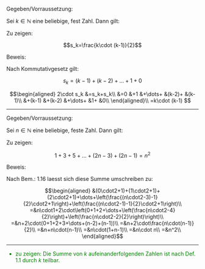 Gegeben/Vorraussetzung:

Sei $k\in\mathbb{N}$ eine beliebige, fest Zahl. Dann gilt:

Zu zeigen:

$$s_k=\frac{k\cdot (k-1)}{2}$$

Beweis:

Nach Kommutativgesetz gilt:

$$s_k=(k-1)+(k-2)+\dots+1+0$$

$$\begin{aligned}
2\cdot s_k  &=s_k+s_k\\
            &=0     &+1     &+\dots+    &(k-2)+ &(k-1)\\
            &+(k-1) &+(k-2) &+\dots+    &1+     &0\\
\end{aligned}\\
=k\cdot (k-1)
$$


---

Gegeben/Vorraussetzung:

Sei $n\in\mathbb{N}$ eine beliebige, feste Zahl. Dann gilt:

Zu zeigen:

$$1+3+5+\dots+(2n-3)+(2n-1)=n^2$$

Beweis:

Nach Bem.: 1.16 laesst sich diese Summe umschreiben zu:

$$\begin{aligned}
&(0\cdot2+1)+(1\cdot2+1)+(2\cdot2+1)+\dots+\left(\frac{(n\cdot2-3)-1}{2}\cdot2+1\right)+\left(\frac{(n\cdot2-1)-1}{2}\cdot2+1\right)\\
=&n\cdot1+2\cdot\left(0+1+2+\dots+\left(\frac{n\cdot2-4}{2}\right)+\left(\frac{n\cdot2-2}{2}\right)\right)\\
=&n+2\cdot(0+1+2+3+\dots+(n-2)+(n-1))\\
=&n+2\cdot\frac{n\cdot(n-1)}{2}\\
=&n+n\cdot(n-1)\\
=&n\cdot(1+n-1)\\
=&n\cdot n\\
=&n^2\\
\end{aligned}$$

---

<span style="color: green">

- zu zeigen: Die Summe von $k$ aufeinanderfolgenden Zahlen ist nach Def. 1.1 durch $k$ teilbar.


</span>